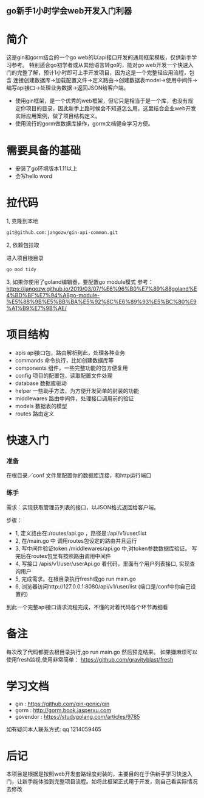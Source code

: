 
## go新手1小时学会web开发入门利器

# 简介
这是gin和gorm结合的一个go web的以api接口开发的通用框架模板，仅供新手学习参考。
特别适合go初学者或从其他语言转go的，能对go web开发一个快速入门的完整了解，预计1小时即可上手开发项目，因为这是一个完整轻应用流程，包含
连接创建数据库->加载配置文件->定义路由->创建数据表model->使用中间件->编写api接口->处理业务数据->返回JSON给客户端。

- 使用gin框架，是一个优秀的web框架，但它只是相当于是一个库，也没有规定你项目的目录，因此新手上路时候会不知道怎么用，这里结合企业web开发实际应用案例，做了项目结构定义。
- 使用流行的gorm做数据库操作，gorm文档健全学习方便。


# 需要具备的基础

- 安装了go环境版本1.11以上
- 会写hello word

# 拉代码

1, 克隆到本地

```sh 
git@github.com:jangozw/gin-api-common.git
```

2, 依赖包拉取

进入项目根目录

```sh
go mod tidy
```
3, 如果你使用了goland编辑器，要配置go module模式
参考：https://jangozw.github.io/2019/03/07/%E6%96%B0%E7%89%88goland%E4%BD%BF%E7%94%A8go-module-%E5%88%9B%E5%BB%BA%E5%92%8C%E6%89%93%E5%BC%80%E9%A1%B9%E7%9B%AE/


# 项目结构

- apis        api接口包，路由解析到此，处理各种业务
- commands    命令执行，比如创建数据库等
- components  组件，一些完整功能的包方便复用
- config      项目的配置包，读取配置文件处理
- database    数据库驱动
- helper      一些助手方法，为方便开发简单的封装的功能
- middlewares 路由中间件，处理接口调用前的验证
- models      数据表的模型
- routes      路由定义

# 快速入门

### 准备
在根目录／conf 文件里配置你的数据库连接，和http运行端口

### 练手

需求：实现获取管理员列表的接口，以JSON格式返回给客户端。

步骤：
- 1, 定义路由在:/routes/api.go ，路径是:/api/v1/user/list
- 2, 在/main.go 中 调用routes包设定的路由并且运行
- 3, 写中间件验证token /middlewares/api.go 中,对token参数数据库验证。 写完后在routes包里有按照路由调用中间件
- 4, 写接口 /apis/v1/user/userApi.go 看代码，里面有个用户列表接口, 实现查询用户
- 5, 完成需求。在根目录执行fresh或go run main.go
- 6, 浏览器访问http://127.0.0.1:8080/api/v1/user/list (端口是/conf中你自己设置的)

到此一个完整api接口请求流程完成，不懂的对着代码各个环节再细看



# 备注

每次改了代码都要去根目录执行,go run main.go 然后预览结果。
如果嫌麻烦可以使用fresh监视,使用非常简单： https://github.com/gravityblast/fresh


# 学习文档
- gin : https://github.com/gin-gonic/gin
- gorm : http://gorm.book.jasperxu.com
- govendor : https://studygolang.com/articles/9785

如有疑问本人联系方式: qq 1214059465


# 后记

本项目是根据是按照web开发套路轻度封装的，主要目的在于供新手学习快速入门，让新手能体验到完整项目流程。如将此框架正式用于开发，则自己看实际情况去修改



